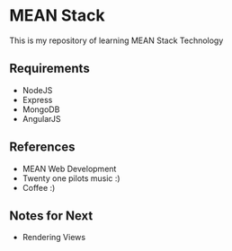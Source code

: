 # MEAN Stack
This is my repository of learning MEAN Stack Technology

## Requirements
- NodeJS
- Express
- MongoDB
- AngularJS

## References
- MEAN Web Development
- Twenty one pilots music :)
- Coffee :)

## Notes for Next
- Rendering Views